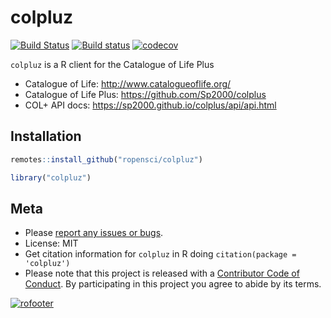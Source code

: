 colpluz
=======



<!-- README.md is generated from README.Rmd. Please edit that file -->

[![Build Status](https://travis-ci.com/ropensci/colpluz.svg?branch=master)](https://travis-ci.com/ropensci/colpluz)
[![Build status](https://ci.appveyor.com/api/projects/status/wybrsqmo4kp75a96?svg=true)](https://ci.appveyor.com/project/sckott/colpluz)
[![codecov](https://codecov.io/gh/ropensci/colpluz/branch/master/graph/badge.svg)](https://codecov.io/gh/ropensci/colpluz)

`colpluz` is a R client for the Catalogue of Life Plus

* Catalogue of Life: http://www.catalogueoflife.org/
* Catalogue of Life Plus: https://github.com/Sp2000/colplus
* COL+ API docs: https://sp2000.github.io/colplus/api/api.html

## Installation


```r
remotes::install_github("ropensci/colpluz")
```


```r
library("colpluz")
```

## Meta

* Please [report any issues or bugs](https://github.com/ropensci/colpluz/issues).
* License: MIT
* Get citation information for `colpluz` in R doing `citation(package = 'colpluz')`
* Please note that this project is released with a [Contributor Code of Conduct][coc].
By participating in this project you agree to abide by its terms.

[![rofooter](https://ropensci.org/public_images/github_footer.png)](https://ropensci.org)

[coc]: https://github.com/ropensci/colpluz/blob/master/CODE_OF_CONDUCT.md
